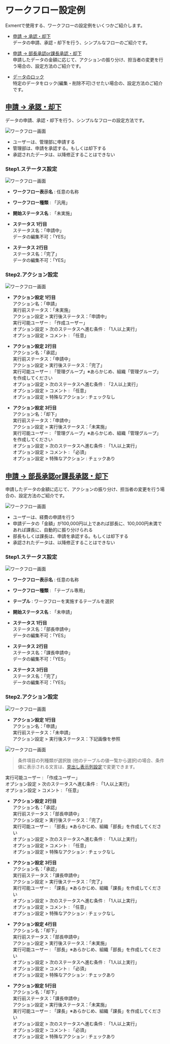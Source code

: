 # ワークフロー設定例
Exmentで使用する、ワークフローの設定例をいくつかご紹介します。

- [申請 → 承認・却下](#example1)  
データの申請、承認・却下を行う、シンプルなフローのご紹介です。  


- [申請 → 部長承認or課長承認・却下](#example2)  
申請したデータの金額に応じて、アクションの振り分け、担当者の変更を行う場合の、設定方法のご紹介です。  


- [データのロック](#example3)  
特定のデータをロック(編集・削除不可)させたい場合の、設定方法のご紹介です。  




<h2 id="example1"><a href="#/ja/workflow_example?id=example1" data-id="example1" class="anchor"><span>申請 → 承認・却下</span></a></h2>

データの申請、承認・却下を行う、シンプルなフローの設定方法です。  

![ワークフロー画面](img/workflow/workflow1.png)  
- ユーザーは、管理部に申請する
- 管理部は、申請を承認する。もしくは却下する
- 承認されたデータは、以降修正することはできない


### Step1.ステータス設定

![ワークフロー画面](img/workflow/workflow_status1.png)  

- **ワークフロー表示名** : 任意の名称

- **ワークフロー種類** : 「汎用」

- **開始ステータス名** : 「未実施」

- **ステータス 1行目**  
ステータス名：「申請中」  
データの編集不可：「YES」  

- **ステータス 2行目**  
ステータス名：「完了」  
データの編集不可：「YES」  


### Step2.アクション設定

![ワークフロー画面](img/workflow/workflow_action0.png)  

- **アクション設定 1行目**  
アクション名：「申請」  
実行前ステータス：「未実施」  
アクション設定 > 実行後ステータス：「申請中」  
実行可能ユーザー : 「作成ユーザー」  
オプション設定 > 次のステータスへ進む条件 : 「1人以上実行」  
オプション設定 > コメント : 「任意」  


- **アクション設定 2行目**  
アクション名：「承認」  
実行前ステータス：「申請中」  
アクション設定 > 実行後ステータス：「完了」  
実行可能ユーザー : 「管理グループ」※あらかじめ、組織「管理グループ」を作成してください  
オプション設定 > 次のステータスへ進む条件 : 「2人以上実行」  
オプション設定 > コメント : 「任意」  
オプション設定 > 特殊なアクション : チェックなし  


- **アクション設定 3行目**  
アクション名：「却下」  
実行前ステータス：「申請中」  
アクション設定 > 実行後ステータス：「未実施」  
実行可能ユーザー : 「管理グループ」※あらかじめ、組織「管理グループ」を作成してください  
オプション設定 > 次のステータスへ進む条件 : 「1人以上実行」  
オプション設定 > コメント : 「必須」  
オプション設定 > 特殊なアクション : チェックあり  











<h2 id="example2"><a href="#/ja/workflow_example?id=example2" data-id="example2" class="anchor"><span>申請 → 部長承認or課長承認・却下</span></a></h2>

申請したデータの金額に応じて、アクションの振り分け、担当者の変更を行う場合の、設定方法のご紹介です。    

![ワークフロー画面](img/workflow/workflow_example2_0.png)
  
- ユーザーは、経費の申請を行う
- 申請データの「金額」が100,000円以上であれば部長に、100,000円未満であれば課長に、自動的に振り分けられる
- 部長もしくは課長は、申請を承認する。もしくは却下する
- 承認されたデータは、以降修正することはできない


### Step1.ステータス設定

![ワークフロー画面](img/workflow/workflow_example2_1.png)  

- **ワークフロー表示名** : 任意の名称

- **ワークフロー種類** : 「テーブル専用」

- **テーブル** : ワークフローを実施するテーブルを選択

- **開始ステータス名** : 「未申請」

- **ステータス 1行目**  
ステータス名：「部長申請中」  
データの編集不可：「YES」  

- **ステータス 2行目**  
ステータス名：「課長申請中」  
データの編集不可：「YES」  

- **ステータス 3行目**  
ステータス名：「完了」  
データの編集不可：「YES」  


### Step2.アクション設定

![ワークフロー画面](img/workflow/workflow_example2_2.png)  

- **アクション設定 1行目**  
アクション名：「申請」  
実行前ステータス：「未申請」  
アクション設定 > 実行後ステータス：下記画像を参照  

![ワークフロー画面](img/workflow/workflow_example2_3.png)  
>条件項目の列種類が選択肢 (他のテーブルの値一覧から選択)の場合、条件値に表示される文言は、[見出し表示列設定](/ja/table#見出し表示列設定)で変更できます。

実行可能ユーザー : 「作成ユーザー」  
オプション設定 > 次のステータスへ進む条件 : 「1人以上実行」  
オプション設定 > コメント : 「任意」  


- **アクション設定 2行目**  
アクション名：「承認」  
実行前ステータス：「部長申請中」  
アクション設定 > 実行後ステータス：「完了」  
実行可能ユーザー : 「部長」※あらかじめ、組織「部長」を作成してください  
オプション設定 > 次のステータスへ進む条件 : 「1人以上実行」  
オプション設定 > コメント : 「任意」  
オプション設定 > 特殊なアクション : チェックなし  


- **アクション設定 3行目**  
アクション名：「承認」  
実行前ステータス：「課長申請中」  
アクション設定 > 実行後ステータス：「完了」  
実行可能ユーザー : 「課長」※あらかじめ、組織「課長」を作成してください  
オプション設定 > 次のステータスへ進む条件 : 「1人以上実行」  
オプション設定 > コメント : 「任意」  
オプション設定 > 特殊なアクション : チェックなし  


- **アクション設定 4行目**  
アクション名：「却下」  
実行前ステータス：「部長申請中」  
アクション設定 > 実行後ステータス：「未実施」  
実行可能ユーザー : 「部長」※あらかじめ、組織「部長」を作成してください  
オプション設定 > 次のステータスへ進む条件 : 「1人以上実行」  
オプション設定 > コメント : 「必須」  
オプション設定 > 特殊なアクション : チェックあり  


- **アクション設定 5行目**  
アクション名：「却下」  
実行前ステータス：「課長申請中」  
アクション設定 > 実行後ステータス：「未実施」  
実行可能ユーザー : 「課長」※あらかじめ、組織「課長」を作成してください  
オプション設定 > 次のステータスへ進む条件 : 「1人以上実行」  
オプション設定 > コメント : 「必須」  
オプション設定 > 特殊なアクション : チェックあり  

